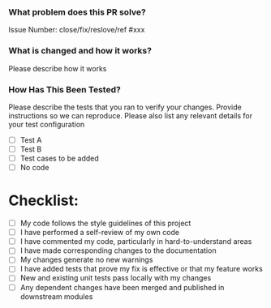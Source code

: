 <!-- Thank you for contributing to openGemini! -->

<!-- Mark the checkbox [X] or [x] if you agree with the item. -->

### What problem does this PR solve?
<!--

Please create an issue first to describe the problem.

There MUST be one line starting with "Issue Number:  " and 
linking the relevant issues via the "close","fix",reslove or "ref".
-->

Issue Number: close/fix/reslove/ref #xxx

### What is changed and how it works?
Please describe how it works

### How Has This Been Tested?

Please describe the tests that you ran to verify your changes. Provide instructions so we can reproduce. Please also list any relevant details for your test configuration

- [ ] Test A
- [ ] Test B
- [ ] Test cases to be added
- [ ] No code

# Checklist:

- [ ] My code follows the style guidelines of this project
- [ ] I have performed a self-review of my own code
- [ ] I have commented my code, particularly in hard-to-understand areas
- [ ] I have made corresponding changes to the documentation
- [ ] My changes generate no new warnings
- [ ] I have added tests that prove my fix is effective or that my feature works
- [ ] New and existing unit tests pass locally with my changes
- [ ] Any dependent changes have been merged and published in downstream modules
